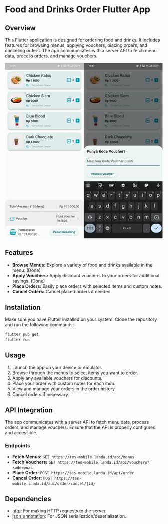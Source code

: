 # Food and Drinks Order Flutter App

## Overview

This Flutter application is designed for ordering food and drinks. It includes features for browsing menus, applying vouchers, placing orders, and canceling orders. The app communicates with a server API to fetch menu data, process orders, and manage vouchers.

![alt text](https://raw.githubusercontent.com/whyaji/food-pos-flutter/main/ss-foodpos.jpg)

## Features

- **Browse Menus:** Explore a variety of food and drinks available in the menu. (Done)
- **Apply Vouchers:** Apply discount vouchers to your orders for additional savings. (Done)
- **Place Orders:** Easily place orders with selected items and custom notes.
- **Cancel Orders:** Cancel placed orders if needed.

## Installation

Make sure you have Flutter installed on your system. Clone the repository and run the following commands:

```bash
flutter pub get
flutter run
```

## Usage

1. Launch the app on your device or emulator.
2. Browse through the menus to select items you want to order.
3. Apply any available vouchers for discounts.
4. Place your order with custom notes for each item.
5. View and manage your orders in the order history.
6. Cancel orders if necessary.

## API Integration

The app communicates with a server API to fetch menu data, process orders, and manage vouchers. Ensure that the API is properly configured and accessible.

### Endpoints

- **Fetch Menus:** `GET https://tes-mobile.landa.id/api/menus`
- **Fetch Vouchers:** `GET https://tes-mobile.landa.id/api/vouchers?kode=puas`
- **Place Order:** `POST https://tes-mobile.landa.id/api/order`
- **Cancel Order:** `POST https://tes-mobile.landa.id/api/order/cancel/{id}`

## Dependencies

- [http](https://pub.dev/packages/http): For making HTTP requests to the server.
- [json_annotation](https://pub.dev/packages/json_annotation): For JSON serialization/deserialization.